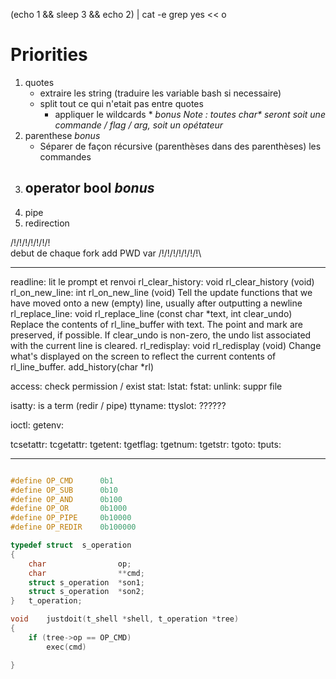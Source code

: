 (echo 1 && sleep 3 && echo 2) | cat -e
grep yes << o
# Priorities

1. quotes
    - extraire les string (traduire les variable bash si necessaire)
    - split tout ce qui n'etait pas entre quotes
        - appliquer le wildcards * *bonus*
*Note : toutes char\* seront soit une commande / flag / arg, soit un opétateur*
3. parenthese *bonus*
    - Séparer de façon récursive (parenthèses dans des parenthèses) les commandes
4. operator bool *bonus*
    - 
5. pipe
6. redirection


/!\/!\/!\/!\/!\/!\/!\
debut de chaque fork add PWD var
/!\/!\/!\/!\/!\/!\/!\


-------------


readline:   lit le prompt et renvoi
rl_clear_history: void rl_clear_history (void)
rl_on_new_line:  int rl_on_new_line (void)
    Tell the update functions that we have moved onto a new (empty) line, usually after outputting a newline
rl_replace_line: void rl_replace_line (const char *text, int clear_undo)
    Replace the contents of rl_line_buffer with text. The point and mark are preserved, if possible. If clear_undo is non-zero, the undo list associated with the current line is cleared.
rl_redisplay: void rl_redisplay (void)
    Change what's displayed on the screen to reflect the current contents of rl_line_buffer.
add_history(char *rl)


access: check permission / exist
stat: 
lstat:
fstat:
unlink: suppr file


isatty: is a term (redir / pipe)
ttyname:
ttyslot: ??????

ioctl:
getenv:

tcsetattr:
tcgetattr:
tgetent:
tgetflag:
tgetnum:
tgetstr:
tgoto:
tputs:


-----------------------
```c

#define OP_CMD		0b1
#define OP_SUB		0b10
#define OP_AND		0b100
#define OP_OR		0b1000
#define OP_PIPE		0b10000
#define OP_REDIR	0b100000

typedef struct  s_operation
{
	char				op;
	char				**cmd;
	struct s_operation	*son1;
	struct s_operation	*son2;
}	t_operation;

void	justdoit(t_shell *shell, t_operation *tree)
{
	if (tree->op == OP_CMD)
		exec(cmd)

}


```
